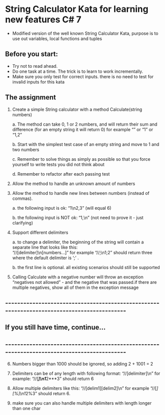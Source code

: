
# String Calculator Kata for learning new features C# 7
* Modified version of the well known String Calculator Kata, purpose is to use out variables, local functions and tuples 

## Before you start:
* Try not to read ahead.
* Do one task at a time. The trick is to learn to work incrementally.
* Make sure you only test for correct inputs. there is no need to test for invalid inputs for this kata 

## The assignment

1. Create a simple String calculator with a method Calculate(string numbers)
 
   a. The method can take 0, 1 or 2 numbers, and will return their sum and difference 
       (for an empty string it will return 0) for example “” or “1” or “1,2”    
   
   b. Start with the simplest test case of an empty string and move to 1 and two numbers    
   
   c. Remember to solve things as simply as possible so that you force yourself to write tests you did not think about    
   
   d. Remember to refactor after each passing test
 
2. Allow the method to handle an unknown amount of numbers
 
3. Allow the method to handle new lines between numbers (instead of commas).
    
    a. the following input is ok:  “1\n2,3”  (will equal 6)
    
    b. the following input is NOT ok:  “1,\n” (not need to prove it - just clarifying)
 
4. Support different delimiters
    
    a. to change a delimiter, the beginning of the string will contain a separate line that looks like this:   
        “//[delimiter]\n[numbers…]” for example “//;\n1;2” should return three where the default delimiter is ‘;’ .
        
    b. the first line is optional. all existing scenarios should still be supported
 
5. Calling Calculate with a negative number will throw an exception “negatives not allowed” - 
     and the negative that was passed.if there are multiple negatives, show all of them in the exception message
 
  
 ## -------------------------------------------------------------------------------------------
 ## If you still have time, continue...
 ## -------------------------------------------------------------------------------------------
 
 6.  Numbers bigger than 1000 should be ignored, so adding 2 + 1001  = 2
 
 7.  Delimiters can be of any length with following format: “//[delimiter]\n” for example: “//[***]\n1***2***3” should return 6
 
 8.  Allow multiple delimiters like this:  “//[delim1][delim2]\n” for example “//[*][%]\n1*2%3” should return 6.
 
 9.  make sure you can also handle multiple delimiters with length longer than one char
 

